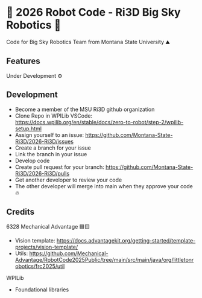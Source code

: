 # 🤖 2026 Robot Code - Ri3D Big Sky Robotics 🤖
Code for Big Sky Robotics Team from Montana State University ⛰️
## Features
Under Development ⚙️
## Development
- Become a member of the MSU Ri3D github organization
- Clone Repo in WPILib VSCode: https://docs.wpilib.org/en/stable/docs/zero-to-robot/step-2/wpilib-setup.html
- Assign yourself to an issue: https://github.com/Montana-State-Ri3D/2026-Ri3D/issues
- Create a branch for your issue
- Link the branch in your issue
- Develop code
- Create pull request for your branch: https://github.com/Montana-State-Ri3D/2026-Ri3D/pulls
- Get another developer to review your code
- The other developer will merge into main when they approve your code 🔥
## Credits
6328 Mechanical Advantage 🟦🟨
- Vision template: https://docs.advantagekit.org/getting-started/template-projects/vision-template/
- Utils: https://github.com/Mechanical-Advantage/RobotCode2025Public/tree/main/src/main/java/org/littletonrobotics/frc2025/util

WPILib
- Foundational libraries
